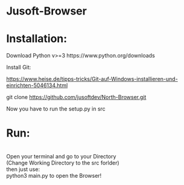 # Jusoft-Browser




<h1>Installation:</h1>

<p>Download Python v>=3
  https://www.python.org/downloads  

  Install Git:  

  https://www.heise.de/tipps-tricks/Git-auf-Windows-installieren-und-einrichten-5046134.html  

  git clone  https://github.com/jusoftdev/North-Browser.git  
  
  Now you have to run the setup.py in src
  
  </p>




<h1>Run:</h1>

<br> Open your terminal and go to your Directory 
<br> (Change Working Directory to the src forlder) 
<br> then just use: 
<br> python3 main.py to open the Browser! 
